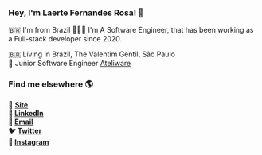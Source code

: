 ### Hey, I'm Laerte Fernandes Rosa! 👋

 🇧🇷 I'm from Brazil
 🧑🏼‍💻 I'm A Software Engineer, that has been working as a Full-stack developer since 2020. 

🇧🇷 Living in Brazil, The Valentim Gentil, São Paulo <br>
🚀 Junior Software Engineer [Ateliware](https://ateliware.com/) <br>

### Find me elsewhere 🌎

🚀 <strong>[Site](https://laertefr.com) <br>
💼 [LinkedIn](https://www.linkedin.com/in/laertefr/) <br>
💼 [Email](mailto:laertefr02@gmail.com) <br>
🐦 [Twitter](https://twitter.com/laertefr) <br>
📸 [Instagram](https://instagram.com/laertefr) <br></strong>



